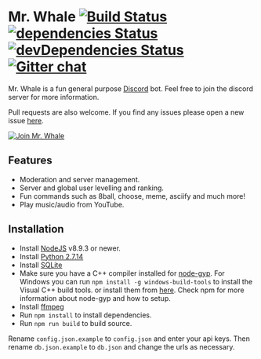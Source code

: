 # Mr. Whale [![Build Status](https://travis-ci.org/bowenwaregames/mrwhale.svg?branch=master)](https://travis-ci.org/bowenwaregames/mrwhale) [![dependencies Status](https://david-dm.org/bowenwaregames/mrwhale/status.svg)](https://david-dm.org/bowenwaregames/mrwhale) [![devDependencies Status](https://david-dm.org/bowenwaregames/mrwhale/dev-status.svg)](https://david-dm.org/bowenwaregames/mrwhale?type=dev) [![Gitter chat](https://badges.gitter.im/gitterHQ/gitter.png)](https://gitter.im/mrwhalediscord)

Mr. Whale is a fun general purpose [Discord](https://discordapp.com/) bot. Feel free to join the discord server for more information.

Pull requests are also welcome. If you find any issues please open a new issue [here](https://github.com/bowenwaregames/mrwhale/issues).

[![Join Mr. Whale](https://discordapp.com/api/guilds/407167968481640449/embed.png?style=banner2)](https://discord.gg/ae3mfBV)

## Features

- Moderation and server management.
- Server and global user levelling and ranking.
- Fun commands such as 8ball, choose, meme, asciify and much more!
- Play music/audio from YouTube.

## Installation

- Install [NodeJS](https://nodejs.org/en/) v8.9.3 or newer.
- Install [Python 2.7.14](https://www.python.org/downloads/)
- Install [SQLite](https://www.sqlite.org/index.html)
- Make sure you have a C++ compiler installed for [node-gyp](https://github.com/nodejs/node-gyp). For Windows you can run `npm install -g windows-build-tools` to install the Visual C++ build tools. or install them from [here](http://landinghub.visualstudio.com/visual-cpp-build-tools). Check npm for more information about node-gyp and how to setup.
- Install [ffmpeg](https://ffmpeg.org/)
- Run `npm install` to install dependencies.
- Run `npm run build` to build source.

Rename `config.json.example` to `config.json` and enter your api keys. Then rename `db.json.example` to `db.json` and change the urls as necessary.